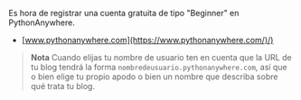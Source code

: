 
Es hora de registrar una cuenta gratuita de tipo "Beginner" en PythonAnywhere.

* [www.pythonanywhere.com](https://www.pythonanywhere.com/)/)

> **Nota** Cuando elijas tu nombre de usuario ten en cuenta que la URL de tu blog tendrá la forma `nombredeusuario.pythonanywhere.com`, así que o bien elige tu propio apodo o bien un nombre que describa sobre qué trata tu blog.
